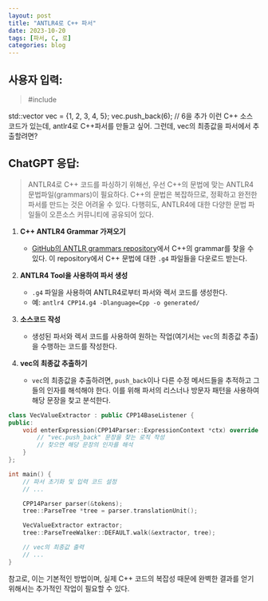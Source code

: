 ```yaml
---
layout: post
title: "ANTLR4로 C++ 파서"
date: 2023-10-20
tags: [파서, C, 로]
categories: blog
---
```


## 사용자 입력:
> #include <vector>

std::vector<int> vec = {1, 2, 3, 4, 5};
vec.push_back(6);  // 6을 추가
이런 C++ 소스 코드가 있는데, antlr4로 C++파서를 만들고 싶어. 그런데, vec의 최종값을 파서에서 추출할려면?

## ChatGPT 응답:
> ANTLR4로 C++ 코드를 파싱하기 위해선, 우선 C++의 문법에 맞는 ANTLR4 문법파일(grammars)이 필요하다. C++의 문법은 복잡하므로, 정확하고 완전한 파서를 만드는 것은 어려울 수 있다. 다행히도, ANTLR4에 대한 다양한 문법 파일들이 오픈소스 커뮤니티에 공유되어 있다.

1. **C++ ANTLR4 Grammar 가져오기**
   - [GitHub의 ANTLR grammars repository](https://github.com/antlr/grammars-v4)에서 C++의 grammar를 찾을 수 있다. 이 repository에서 C++ 문법에 대한 `.g4` 파일들을 다운로드 받는다.

2. **ANTLR4 Tool을 사용하여 파서 생성**
   - `.g4` 파일을 사용하여 ANTLR4로부터 파서와 렉서 코드를 생성한다.
   - 예: `antlr4 CPP14.g4 -Dlanguage=Cpp -o generated/`

3. **소스코드 작성**
   - 생성된 파서와 렉서 코드를 사용하여 원하는 작업(여기서는 `vec`의 최종값 추출)을 수행하는 코드를 작성한다.

4. **vec의 최종값 추출하기**
   - `vec`의 최종값을 추출하려면, `push_back`이나 다른 수정 메서드들을 추적하고 그들의 인자를 해석해야 한다. 이를 위해 파서의 리스너나 방문자 패턴을 사용하여 해당 문장을 찾고 분석한다.

```cpp
class VecValueExtractor : public CPP14BaseListener {
public:
    void enterExpression(CPP14Parser::ExpressionContext *ctx) override {
        // "vec.push_back" 문장을 찾는 로직 작성
        // 찾으면 해당 문장의 인자를 해석
    }
};

int main() {
    // 파서 초기화 및 입력 코드 설정
    // ...

    CPP14Parser parser(&tokens);
    tree::ParseTree *tree = parser.translationUnit();

    VecValueExtractor extractor;
    tree::ParseTreeWalker::DEFAULT.walk(&extractor, tree);

    // vec의 최종값 출력
    // ...
}
```

참고로, 이는 기본적인 방법이며, 실제 C++ 코드의 복잡성 때문에 완벽한 결과를 얻기 위해서는 추가적인 작업이 필요할 수 있다.

